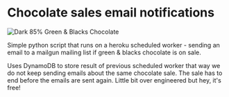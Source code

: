 # Chocolate sales email notifications

![Dark 85% Green & Blacks Chocolate](http://i6.goodness-direct.co.uk/d/591836b.jpg)

Simple python script that runs on a heroku scheduled worker - sending an email to a mailgun mailing list if green & blacks chocolate is on sale.

Uses DynamoDB to store result of previous scheduled worker that way we do not keep sending emails about the same chocolate sale. The sale has to end before the emails are sent again. Little bit over engineered but hey, it's free!
